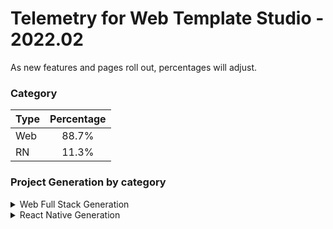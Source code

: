 # Telemetry for Web Template Studio - 2022.02

As new features and pages roll out, percentages  will adjust.

### Category

|Type|Percentage|
|:---|:---:|
|Web|88.7%|
|RN|11.3%|

### Project Generation by category

<details>
<summary>Web Full Stack Generation</summary>

### Frontend Frameworks

|Framework Type|Percentage|
|:---|:---:|
|React|70.3%|
|Vue|22.1%|
|Angular|7.6%|

### Backend Frameworks

|Framework Type|Percentage|
|:---|:---:|
|Node|65.1%|
|AspNet|17.4%|
|Flask|16.3%|
|Moleculer|1.2%|

### Pages

|Pages|Percentage|
|:---|:---:|
|Blank|44.9%|
|Grid|23.5%|
|Master Detail|18.5%|
|List|13.1%|


</details>

<details>
<summary>React Native Generation</summary>

### Project Types

|Framework Type|Percentage|
|:---|:---:|
|Tabbed|100%|

### Pages

|Pages|Percentage|
|:---|:---:|
|Blank|67.5%|
|MasterDetail|25%|
|Settings|7.5%|


</details>

